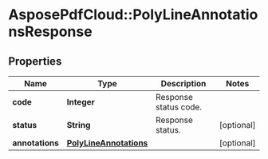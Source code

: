 # AsposePdfCloud::PolyLineAnnotationsResponse


## Properties
Name | Type | Description | Notes
------------ | ------------- | ------------- | -------------
**code** | **Integer** | Response status code. | 
**status** | **String** | Response status. | [optional] 
**annotations** | [**PolyLineAnnotations**](PolyLineAnnotations.md) |  | [optional] 


